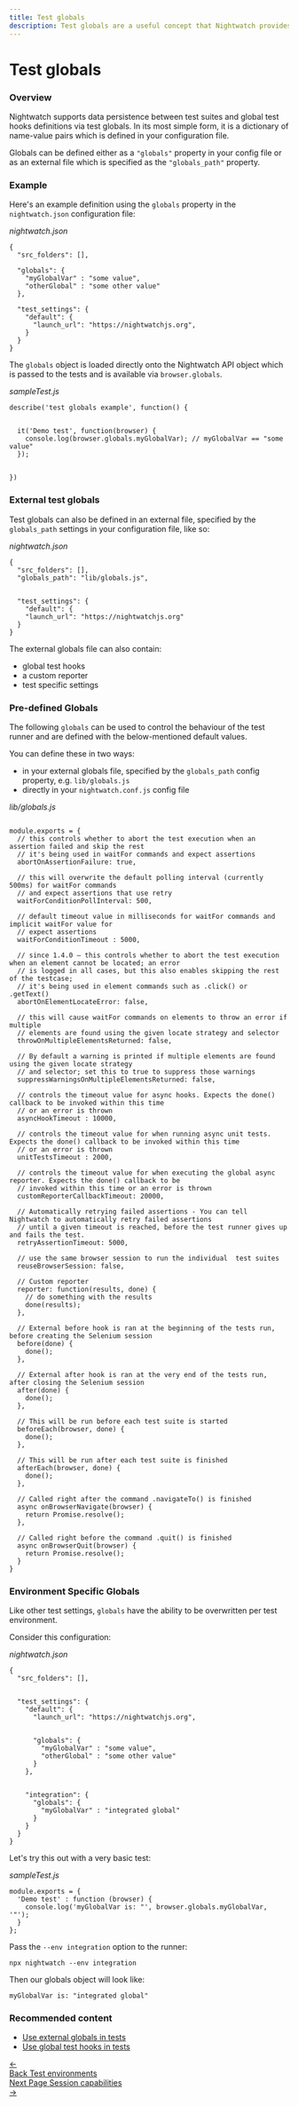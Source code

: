 ```yaml
---
title: Test globals
description: Test globals are a useful concept that Nightwatch provides for persisting data between test suites and also to define global test hooks.
---
```


<div class="page-header"><h1>Test globals</h1></div>

### Overview
Nightwatch supports data persistence between test suites and global test hooks definitions via test globals. In its most simple form, it is a dictionary of name-value pairs which is defined in your configuration file.

Globals can be defined either as a `"globals"` property in your config file or as an external file which is specified as the `"globals_path"` property.

### Example

Here's an example definition using the `globals` property in the `nightwatch.json` configuration file:

<div class="sample-test"><i>nightwatch.json</i>

<pre data-language="javascript"><code class="language-javascript">{
  "src_folders": [],

  "globals": {
    "myGlobalVar" : "some value",
    "otherGlobal" : "some other value"
  },

  "test_settings": {
    "default": {
      "launch_url": "https://nightwatchjs.org",
    }
  }
}</code></pre></div>

<p></p>

The `globals` object is loaded directly onto the Nightwatch API object which is passed to the tests and is available via `browser.globals`.

<div class="sample-test"><i>sampleTest.js</i>
<pre data-language="javascript"><code class="language-javascript">describe('test globals example', function() {
  <br>
  it('Demo test', function(browser) {
    console.log(browser.globals.myGlobalVar); // myGlobalVar == "some value"
  });
  <br>
})</code></pre>
</div>

### External test globals
Test globals can also be defined in an external file, specified by the `globals_path` settings in your configuration file, like so:

<div class="sample-test"><i>nightwatch.json</i>
<pre data-language="javascript"><code class="language-javascript">{
  "src_folders": [],
  "globals_path": "lib/globals.js",
  <br>
  "test_settings": {
    "default": {
    "launch_url": "https://nightwatchjs.org"
  }
}</code></pre></div>

The external globals file can also contain:
- global test hooks
- a custom reporter
- test specific settings 

### Pre-defined Globals

The following `globals` can be used to control the behaviour of the test runner and are defined with the below-mentioned default values.

You can define these in two ways: 
- in your external globals file, specified by the `globals_path` config property, e.g. `lib/globals.js`
- directly in your `nightwatch.conf.js` config file

<div class="sample-test"><i>lib/globals.js</i>

<pre data-language="javascript">
<code class="language-javascript">
module.exports = {
  // this controls whether to abort the test execution when an assertion failed and skip the rest
  // it's being used in waitFor commands and expect assertions
  abortOnAssertionFailure: true,

  // this will overwrite the default polling interval (currently 500ms) for waitFor commands
  // and expect assertions that use retry
  waitForConditionPollInterval: 500,

  // default timeout value in milliseconds for waitFor commands and implicit waitFor value for
  // expect assertions
  waitForConditionTimeout : 5000,

  // since 1.4.0 – this controls whether to abort the test execution when an element cannot be located; an error
  // is logged in all cases, but this also enables skipping the rest of the testcase;
  // it's being used in element commands such as .click() or .getText()
  abortOnElementLocateError: false,

  // this will cause waitFor commands on elements to throw an error if multiple
  // elements are found using the given locate strategy and selector
  throwOnMultipleElementsReturned: false,

  // By default a warning is printed if multiple elements are found using the given locate strategy
  // and selector; set this to true to suppress those warnings
  suppressWarningsOnMultipleElementsReturned: false,

  // controls the timeout value for async hooks. Expects the done() callback to be invoked within this time
  // or an error is thrown
  asyncHookTimeout : 10000,

  // controls the timeout value for when running async unit tests. Expects the done() callback to be invoked within this time
  // or an error is thrown
  unitTestsTimeout : 2000,

  // controls the timeout value for when executing the global async reporter. Expects the done() callback to be 
  // invoked within this time or an error is thrown
  customReporterCallbackTimeout: 20000,

  // Automatically retrying failed assertions - You can tell Nightwatch to automatically retry failed assertions 
  // until a given timeout is reached, before the test runner gives up and fails the test.
  retryAssertionTimeout: 5000,

  // use the same browser session to run the individual  test suites
  reuseBrowserSession: false,

  // Custom reporter
  reporter: function(results, done) {
    // do something with the results
    done(results);
  },

  // External before hook is ran at the beginning of the tests run, before creating the Selenium session
  before(done) {
    done();
  },

  // External after hook is ran at the very end of the tests run, after closing the Selenium session
  after(done) {
    done();
  },

  // This will be run before each test suite is started
  beforeEach(browser, done) {
    done();
  },

  // This will be run after each test suite is finished
  afterEach(browser, done) {
    done();
  },

  // Called right after the command .navigateTo() is finished
  async onBrowserNavigate(browser) {
    return Promise.resolve();
  },

  // Called right before the command .quit() is finished
  async onBrowserQuit(browser) {
    return Promise.resolve();
  }
}</code></pre></div>

### Environment Specific Globals

Like other test settings, `globals` have the ability to be overwritten per test environment. 

Consider this configuration:

<div class="sample-test"><i>nightwatch.json</i>
<pre data-language="javascript"><code class="language-javascript">{
  "src_folders": [],
  <br>
  "test_settings": {
    "default": {
      "launch_url": "https://nightwatchjs.org",
      <br>
      "globals": {
        "myGlobalVar" : "some value",
        "otherGlobal" : "some other value"
      }
    },
    <br>
    "integration": {
      "globals": {
        "myGlobalVar" : "integrated global"
      }
    }
  }
}</code></pre>
</div> 

Let's try this out with a very basic test:

<div class="sample-test"><i>sampleTest.js</i>
<pre data-language="javascript"><code class="language-javascript">module.exports = {
  'Demo test' : function (browser) {
    console.log('myGlobalVar is: "', browser.globals.myGlobalVar, '"');
  }
};</code></pre></div>

Pass the `--env integration` option to the runner:

<pre><code class="language-bash">npx nightwatch --env integration</code></pre>

Then our globals object will look like:

```
myGlobalVar is: "integrated global"
```

### Recommended content
- [Use external globals in tests](https://nightwatchjs.org/guide/writing-tests/using-test-globals.html)
- [Use global test hooks in tests](https://nightwatchjs.org/guide/writing-tests/global-test-hooks.html)

 <div class="doc-pagination pt-40">
  <div class="previous">
    <a href="https://nightwatchjs.org/guide/concepts/test-environments.html">
      <span>←</span>
        <div class="d-flex flex-column">
          <span class="smallT">Back</span>
          <span class="bigT">Test environments</span>
        </div>
    </a>
  </div>
  <div class="next">
    <a href="https://nightwatchjs.org/guide/concepts/session-capabilities.html">
        <div class="d-flex flex-column">
          <span class="smallT">Next Page</span>
          <span class="bigT">Session capabilities</span>
        </div>
        <span>→</span>
    </a>
  </div>
</div>
